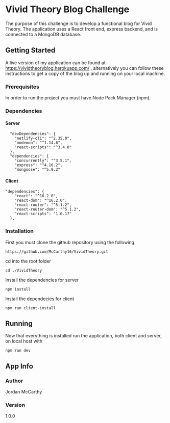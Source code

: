 # Vivid Theory Blog Challenge

The purpose of this challenge is to develop a functional blog for Vivid Theory. The application uses a React front end, express backend, and is connected to a MongoDB database.

## Getting Started
A live version of my application can be found at https://vividtheoryblog.herokuapp.com/ , alternatively you can follow these instructions to get a copy of the blog up and running on your local machine.


### Prerequisites

In order to run the project you must have Node Pack Manager (npm).

### Dependencies

#### Server
```
  "devDependencies": {
	"netlify-cli": "^2.35.0",
    "nodemon": "^1.14.6",
    "react-scripts": "^3.4.0"
  },
  "dependencies": {
    "concurrently": "^3.5.1",
    "express": "^4.16.2",
    "mongoose": "^5.9.2"
```

#### Client
```
"dependencies": {
    "react": "^16.2.0",
    "react-dom": "^16.2.0",
    "react-router": "^5.1.2",
    "react-router-dom": "^5.1.2",
    "react-scripts": "1.0.17"
  },
```
### Installation

First you must clone the github repository using the following.
```
https://github.com/McCarthy16/VividTheory.git
```
cd into the root folder

```
cd ./VividTheory
```
Install the dependencies for server
```
npm install
```
Install the dependecies for client
```
npm run client-install
```
## Running

Now that everything is installed run the application, both client and server, on local host with
```
npm run dev
```
## App Info

### Author

Jordan McCarthy

### Version

1.0.0
